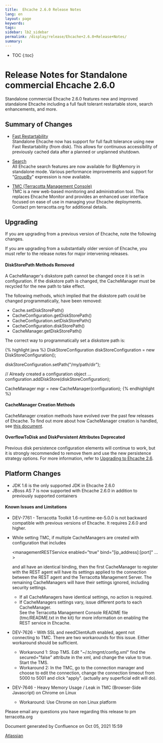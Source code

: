 ```yaml
---
title:  Ehcache 2.6.0 Release Notes  
lang: en
layout: page
keywords:
tags:
sidebar: lb2_sidebar
permalink: /display/release/Ehcache+2.6.0+Release+Notes/
summary:
---
```



* TOC
{:toc}

Release Notes for Standalone commercial Ehcache 2.6.0
=====================================================

Standalone commercial Ehcache 2.6.0 features new and improved standalone Ehcache including a full fault tolerant restartable store, search enhancements, and more.

Summary of Changes
------------------

*   [Fast Restartability](http://www.ehcache.org/documentation/configuration/fast-restart)  
    Standalone Ehcache now has support for full fault tolerance using new Fast Restartability (from disk). This allows for continuous accessibility of previously cached data after a planned or unplanned shutdown.

*   [Search](http://www.ehcache.org/documentation/apis/search)  
    All Ehcache search features are now available for BigMemory in standalone mode. Various performance improvements and support for "[GroupBy](http://www.ehcache.org/documentation/apis/search#grouping-results)" expression is now available.

*   [TMC (Terracotta Management Console)](http://terracotta.org/documentation/terracotta-tools/tms)  
    TMC is a new web-based monitoring and administration tool. This replaces Ehcache Monitor and provides an enhanced user interface focused on ease of use in managing your Ehcache deployments. Contact pm <at> terracotta.org for additional details.

Upgrading
---------

If you are upgrading from a previous version of Ehcache, note the following changes.

If you are upgrading from a substantially older version of Ehcache, you must refer to the release notes for major intervening releases.

#### DiskStorePath Methods Removed

A CacheManager's diskstore path cannot be changed once it is set in configuration. If the diskstore path is changed, the CacheManager must be recycled for the new path to take effect.

The following methods, which implied that the diskstore path could be changed programmatically, have been removed:

*   Cache.setDiskStorePath()
*   CacheConfiguration.getDiskStorePath()
*   CacheConfiguration.setDiskStorePath()
*   CacheConfiguration.diskStorePath()
*   CacheManager.getDiskStorePath()

The correct way to programmatically set a diskstore path is:

{% highlight java %}
DiskStoreConfiguration diskStoreConfiguration = new
DiskStoreConfiguration();

diskStoreConfiguration.setPath("/my/path/dir");

// Already created a configuration object ...
configuration.addDiskStore(diskStoreConfiguration);

CacheManager mgr = new CacheManager(configuration);
{% endhighlight %}

#### CacheManager Creation Methods

CacheManager creation methods have evolved over the past few releases of Ehcache. To find out more about how CacheManager creation is handled, see [this document](http://ehcache.org/documentation/get-started/key-classes-methods#cachemanager).

#### OverflowToDisk and DiskPersistent Attributes Deprecated

Previous disk persistence configuration elements will continue to work, but it is strongly recommended to remove them and use the new persistence strategy options. For more information, refer to [Upgrading to Ehcache 2.6](http://www.ehcache.org/documentation/configuration/fast-restart#upgrading-to-ehcache-26).

Platform Changes
----------------

*   JDK 1.6 is the only supported JDK in Ehcache 2.6.0
*   JBoss AS 7 is now supported with Ehcache 2.6.0 in addition to previously supported containers

#### Known Issues and Limitations

*   DEV-7761 - Terracotta Toolkit 1.6-runtime-ee-5.0.0 is not backward compatible with previous versions of Ehcache. It requires 2.6.0 and higher.
*   While setting TMC, if multiple CacheManagers are created with configuration that includes
    
    <managementRESTService enabled="true" bind="\[ip\_address\]:\[port\]" ... >
    
    and all have an identical binding, then the first CacheManager to register with the REST agent will have its <managementRESTService> settings applied to the connection between the REST agent and the Terracotta Management Server. The remaining CacheManagers will have their <managementRESTService> settings ignored, including security settings.
    *   If all CacheManagers have identical <managementRESTService> settings, no action is required.
    *   If CacheManagers <managementRESTService> settings vary, issue different ports to each CacheManager.  
        See the Terracotta Management Console README file (tmc/README.txt in the kit) for more information on enabling the REST service in Ehcache.
*   DEV-7626 - With SSL and needClientAuth enabled, agent not connecting to TMC. There are two workarounds for this issue. Either workaround should be sufficient.
    *   Workaround 1: Stop TMS. Edit "~/.tc/mgmt/config.xml" find the secured="false" attribute in the xml, and change the value to true. Start the TMS.
    *   Workaround 2: In the TMC, go to the connection manager and choose to edit the connection, change the connection timeout from 5000 to 5001 and click "apply". (actually any superficial edit will do).
*   DEV-7646 - Heavy Memory Usage / Leak in TMC (Browser-Side Javascript) on Chrome on Linux
    *   Workaround: Use Chrome on non Linux platform

Please email any questions you have regarding this release to pm <at> terracotta.org

Document generated by Confluence on Oct 05, 2021 15:59

[Atlassian](http://www.atlassian.com/)

